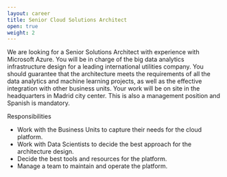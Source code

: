 ```yaml
---
layout: career
title: Senior Cloud Solutions Architect
open: true
weight: 2
---
```


We are looking for a Senior Solutions Architect with experience with Microsoft Azure. You will be in charge of the big data analytics infrastructure design for a leading international utilities company. You should guarantee that the architecture meets the requirements of all the data analytics and machine learning projects, as well as the effective integration with other business units. Your work will be on site in the headquarters in Madrid city center. This is also a management position and Spanish is mandatory.

Responsibilities
* Work with the Business Units to capture their needs for the cloud platform.
* Work with Data Scientists to decide the best approach for the architecture design.
* Decide the best tools and resources for the platform.
* Manage a team to maintain and operate the platform.

